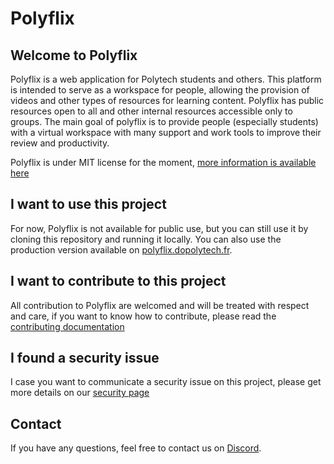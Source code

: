 # Polyflix

## Welcome to Polyflix

Polyflix is a web application for Polytech students and others.
This platform is intended to serve as a workspace for people, allowing the provision of videos and other types of resources for learning content.
Polyflix has public resources open to all and other internal resources accessible only to groups.
The main goal of polyflix is to provide people (especially students) with a virtual workspace with many support and work tools to improve their review and productivity.

Polyflix is under MIT license for the moment, [more information is available here](https://github.com/polyflix/polyflix/blob/main/LICENSE)

## I want to use this project

For now, Polyflix is not available for public use, but you can still use it by cloning this repository and running it locally. You can also use the production version available on [polyflix.dopolytech.fr](https://polyflix.dopolytech.fr/).

## I want to contribute to this project

All contribution to Polyflix are welcomed and will be treated with respect and care, if you want to know how to contribute, please read the [contributing documentation](https://github.com/polyflix/polyflix/blob/main/CONTRIBUTING.md)

## I found a security issue

I case you want to communicate a security issue on this project, please get more details on our [security page](https://github.com/polyflix/polyflix/security)

## Contact

If you have any questions, feel free to contact us on [Discord](https://discord.gg/AMDF6sQnTN).
